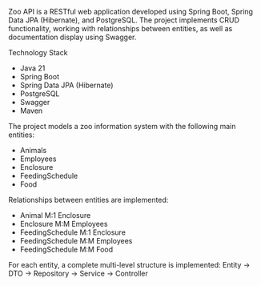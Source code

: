 Zoo API is a RESTful web application developed using Spring Boot, Spring Data JPA (Hibernate), and PostgreSQL.
The project implements CRUD functionality, working with relationships between entities, as well as documentation display using Swagger.

Technology Stack
- Java 21
- Spring Boot
- Spring Data JPA (Hibernate)
- PostgreSQL
- Swagger
- Maven
  
The project models a zoo information system with the following main entities:
- Animals
- Employees
- Enclosure
- FeedingSchedule
- Food
  
Relationships between entities are implemented:
- Animal M:1 Enclosure
- Enclosure M:M Employees
- FeedingSchedule M:1 Enclosure
- FeedingSchedule M:M Employees
- FeedingSchedule M:M Food
  
For each entity, a complete multi-level structure is implemented:
Entity -> DTO -> Repository -> Service -> Controller
